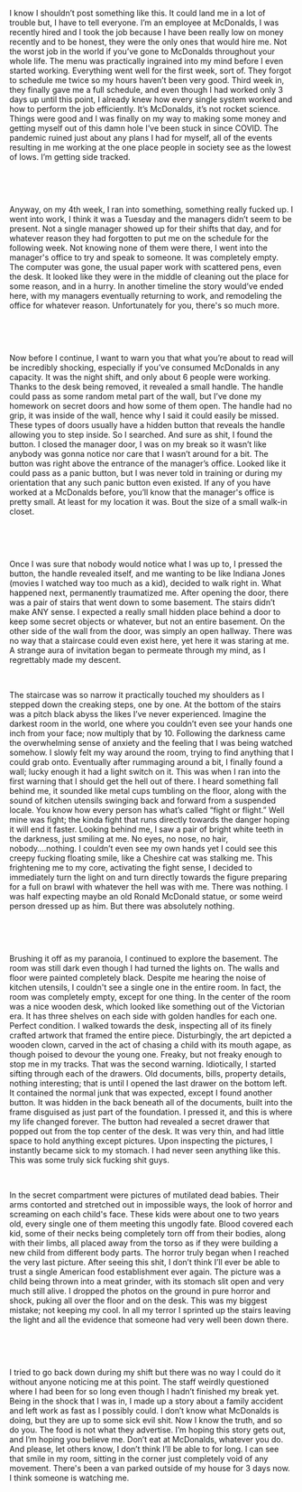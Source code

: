 I know I shouldn’t post something like this. It could land me in a lot of trouble but, I have to tell everyone. I’m an employee at McDonalds, I was recently hired and I took the job because I have been really low on money recently and to be honest, they were the only ones that would hire me. Not the worst job in the world if you’ve gone to McDonalds throughout your whole life. The menu was practically ingrained into my mind before I even started working. Everything went well for the first week, sort of. They forgot to schedule me twice so my hours haven’t been very good. Third week in, they finally gave me a full schedule, and even though I had worked only 3 days up until this point, I already knew how every single system worked and how to perform the job efficiently. It’s McDonalds, it’s not rocket science. Things were good and I was finally on my way to making some money and getting myself out of this damn hole I’ve been stuck in since COVID. The pandemic ruined just about any plans I had for myself, all of the events resulting in me working at the one place people in society see as the lowest of lows. I’m getting side tracked. 

&#x200B;

&#x200B;

Anyway, on my 4th week, I ran into something, something really fucked up. I went into work, I think it was a Tuesday and the managers didn’t seem to be present. Not a single manager showed up for their shifts that day, and for whatever reason they had forgotten to put me on the schedule for the following week. Not knowing none of them were there, I went into the manager's office to try and speak to someone. It was completely empty. The computer was gone, the usual paper work with scattered pens, even the desk. It looked like they were in the middle of cleaning out the place for some reason, and in a hurry. In another timeline the story would’ve ended here, with my managers eventually returning to work, and remodeling the office for whatever reason. Unfortunately for you, there's so much more.   


&#x200B;

&#x200B;

Now before I continue, I want to warn you that what you’re about to read will be incredibly shocking, especially if you’ve consumed McDonalds in any capacity. It was the night shift, and only about 6 people were working. Thanks to the desk being removed, it revealed a small handle. The handle could pass as some random metal part of the wall, but I’ve done my homework on secret doors and how some of them open. The handle had no grip, it was inside of the wall, hence why I said it could easily be missed. These types of doors usually have a hidden button that reveals the handle allowing you to step inside. So I searched. And sure as shit, I found the button. I closed the manager door, I was on my break so it wasn’t like anybody was gonna notice nor care that I wasn’t around for a bit. The button was right above the entrance of the manager’s office. Looked like it could pass as a panic button, but I was never told in training or during my orientation that any such panic button even existed. If any of you have worked at a McDonalds before, you’ll know that the manager's office is pretty small. At least for my location it was. Bout the size of a small walk-in closet. 

&#x200B;

&#x200B;

Once I was sure that nobody would notice what I was up to, I pressed the button, the handle revealed itself, and me wanting to be like Indiana Jones (movies I watched way too much as a kid), decided to walk right in. What happened next, permanently traumatized me. After opening the door, there was a pair of stairs that went down to some basement. The stairs didn’t make ANY sense. I expected a really small hidden place behind a door to keep some secret objects or whatever, but not an entire basement. On the other side of the wall from the door, was simply an open hallway. There was no way that a staircase could even exist here, yet here it was staring at me. A strange aura of invitation began to permeate through my mind, as I regrettably made my descent.   
  


&#x200B;

The staircase was so narrow it practically touched my shoulders as I stepped down the creaking steps, one by one. At the bottom of the stairs was a pitch black abyss the likes I’ve never experienced. Imagine the darkest room in the world, one where you couldn’t even see your hands one inch from your face; now multiply that by 10. Following the darkness came the overwhelming sense of anxiety and the feeling that I was being watched somehow. I slowly felt my way around the room, trying to find anything that I could grab onto. Eventually after rummaging around a bit, I finally found a wall; lucky enough it had a light switch on it. This was when I ran into the first warning that I should get the hell out of there. I heard something fall behind me, it sounded like metal cups tumbling on the floor, along with the sound of kitchen utensils swinging back and forward from a suspended locale. You know how every person has what’s called “fight or flight.” Well mine was fight; the kinda fight that runs directly towards the danger hoping it will end it faster. Looking behind me, I saw a pair of bright white teeth in the darkness, just smiling at me. No eyes, no nose, no hair, nobody….nothing. I couldn’t even see my own hands yet I could see this creepy fucking floating smile, like a Cheshire cat was stalking me. This frightening me to my core, activating the fight sense,  I decided to immediately turn the light on and turn directly towards the figure preparing for a full on brawl with whatever the hell was with me. There was nothing. I was half expecting maybe an old Ronald McDonald statue, or some weird person dressed up as him. But there was absolutely nothing. 

&#x200B;

&#x200B;

Brushing it off as my paranoia, I continued to explore the basement. The room was still dark even though I had turned the lights on. The walls and floor were painted completely black. Despite me hearing the noise of kitchen utensils, I couldn't see a single one in the entire room. In fact, the room was completely empty, except for one thing. In the center of the room was a nice wooden desk, which looked like something out of the Victorian era. It has three shelves on each side with golden handles for each one. Perfect condition. I walked towards the desk, inspecting all of its finely crafted artwork that framed the entire piece. Disturbingly, the art depicted a wooden clown, carved in the act of chasing a child with its mouth agape, as though poised to devour the young one. Freaky, but not freaky enough to stop me in my tracks. That was the second warning. Idiotically, I started sifting through each of the drawers. Old documents, bills, property details, nothing interesting; that is until I opened the last drawer on the bottom left. It contained the normal junk that was expected, except I found another button. It was hidden in the back beneath all of the documents, built into the frame disguised as just part of the foundation. I pressed it, and this is where my life changed forever. The button had revealed a secret drawer that popped out from the top center of the desk. It was very thin, and had little space to hold anything except pictures. Upon inspecting the pictures, I instantly became sick to my stomach. I had never seen anything like this. This was some truly sick fucking shit guys.   
  


&#x200B;

In the secret compartment were pictures of mutilated dead babies. Their arms contorted and stretched out in impossible ways, the look of horror and screaming on each child's face. These kids were about one to two years old, every single one of them meeting this ungodly fate. Blood covered each kid, some of their necks being completely torn off from their bodies, along with their limbs, all placed away from the torso as if they were building a new child from different body parts. The horror truly began when I reached the very last picture. After seeing this shit, I don’t think I’ll ever be able to trust a single American food establishment ever again. The picture was a child being thrown into a meat grinder, with its stomach slit open and very much still alive. I dropped the photos on the ground in pure horror and shock, puking all over the floor and on the desk. This was my biggest mistake; not keeping my cool. In all my terror I sprinted up the stairs leaving the light and all the evidence that someone had very well been down there. 

&#x200B;

&#x200B;

I tried to go back down during my shift but there was no way I could do it without anyone noticing me at this point. The staff weirdly questioned where I had been for so long even though I hadn’t finished my break yet. Being in the shock that I was in, I made up a story about a family accident and left work as fast as I possibly could. I don’t know what McDonalds is doing, but they are up to some sick evil shit. Now I know the truth, and so do you. The food is not what they advertise. I’m hoping this story gets out, and I’m hoping you believe me. Don’t eat at McDonalds, whatever you do. And please, let others know, I don’t think I’ll be able to for long. I can see that smile in my room, sitting in the corner just completely void of any movement. There's been a van parked outside of my house for 3 days now. I think someone is watching me.   
